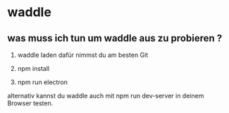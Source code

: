 # waddle

## was muss ich tun um waddle aus zu probieren ?

1. waddle laden dafür nimmst du am besten Git

2. npm install

3. npm run electron

alternativ kannst du waddle auch mit  npm run dev-server
in deinem Browser testen.